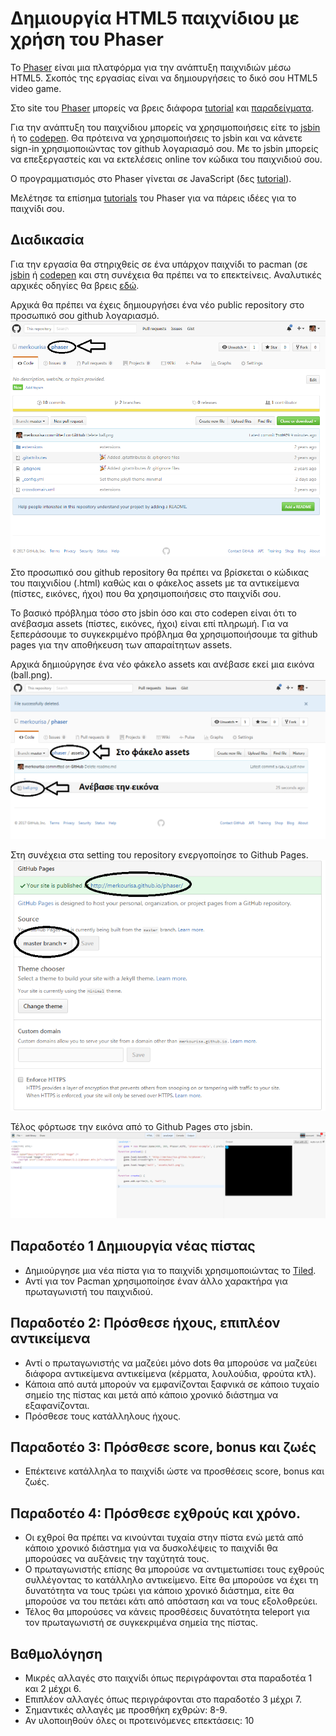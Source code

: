 # Δημιουργία HTML5 παιχνίδιου με χρήση του Phaser

To [Phaser](http://phaser.io/) είναι  μια πλατφόρμα για την ανάπτυξη παιχνιδιών μέσω HTML5. Σκοπός της εργασίας είναι να δημιουργήσεις το δικό σου HTML5 video game. 
 
Στο site του [Phaser](http://phaser.io/) μπορείς να βρεις διάφορα [tutorial](http://phaser.io/learn) και [παραδείγματα](http://phaser.io/examples).
 
Για την ανάπτυξη του παιχνίδιου μπορείς να χρησιμοποιήσεις είτε το [jsbin](http://jsbin.com/?js,output) ή το [codepen](http://codepen.io/). Θα πρότεινα να χρησιμοποιήσεις το jsbin και να κάνετε sign-in χρησιμοποιώντας τον github λογαριασμό σου. Με το jsbin μπορείς να επεξεργαστείς και να εκτελέσεις online τον κώδικα του παιχνιδιού σου.
 
Ο προγραμματισμός στο Phaser γίνεται σε JavaScript (δες [tutorial](http://www.w3schools.com/js/)).

Μελέτησε τα επίσημα [tutorials](https://phaser.io/learn/official-tutorials) του Phaser για να πάρεις ιδέες για το παιχνίδι σου.

## Διαδικασία 

Για την εργασία θα στηριχθείς σε ένα υπάρχον παιχνίδι το pacman (σε [jsbin](http://jsbin.com/behola/1/edit?js,output) ή [codepen](http://codepen.io/photonstorm/pen/emeRJW?editors=001) και στη συνέχεια θα πρέπει να το επεκτείνεις. Αναλυτικές αρχικές οδηγίες θα βρεις [εδώ](https://phaser.io/tutorials/coding-tips-005).

Αρχικά θα πρέπει να έχεις δημιουργήσει ένα νέο public repository στο προσωπικό σου github λογαριασμό.
![ScreenShot](1.png)

Στο προσωπικό σου github repository θα πρέπει να βρίσκεται ο κώδικας του παιχνιδίου (.html) καθώς και ο φάκελος assets με τα αντικείμενα (πίστες, εικόνες, ήχοι) που θα χρησιμοποιήσεις στο παιχνίδι σου.

Το βασικό πρόβλημα τόσο στο jsbin όσο και στο codepen είναι ότι το ανέβασμα assets (πίστες, εικόνες, ήχοι) είναι επί πληρωμή. Για να ξεπεράσουμε το συγκεκριμένο πρόβλημα θα χρησιμοποιήσουμε τα github pages για την αποθήκευση των απαραίτητων assets.

Αρχικά δημιούργησε ένα νέο φάκελο assets και ανέβασε εκεί μια εικόνα (ball.png).
![ScreenShot](2.png)
 
Στη συνέχεια στα setting του repository ενεργοποίησε το Github Pages.
![ScreenShot](3.png)

Τέλος φόρτωσε την εικόνα από το Github Pages στο jsbin.
![ScreenShot](4.png)

## Παραδοτέο 1 Δημιουργία νέας πίστας

- Δημιούργησε μια νέα πίστα για το παιχνίδι  χρησιμοποιώντας το [Tiled](http://www.mapeditor.org/). 
- Αντί για τον Pacman χρησιμοποίησε έναν άλλο χαρακτήρα για πρωταγωνιστή του παιχνιδιού. 

## Παραδοτέο 2: Πρόσθεσε ήχους, επιπλέον αντικείμενα
- Αντί ο πρωταγωνιστής να μαζεύει μόνο dots θα μπορούσε να μαζεύει διάφορα αντικείμενα αντικείμενα (κέρματα, λουλούδια, φρούτα κτλ). 
- Κάποια από αυτά μπορούν να εμφανίζονται ξαφνικά σε κάποιο τυχαίο σημείο της πίστας και μετά από κάποιο χρονικό διάστημα να εξαφανίζονται.
- Πρόσθεσε τους κατάλληλους ήχους.

## Παραδοτέο 3: Πρόσθεσε score, bonus και ζωές

- Επέκτεινε κατάλληλα το παιχνίδι ώστε να προσθέσεις score, bonus και ζωές. 

## Παραδοτέο 4: Πρόσθεσε εχθρούς και χρόνο.

- Οι εχθροί θα πρέπει να κινούνται τυχαία στην πίστα ενώ μετά από κάποιο χρονικό διάστημα για να δυσκολέψεις το παιχνίδι θα μπορούσες να αυξάνεις την ταχύτητά τους. 
- Ο πρωταγωνιστής επίσης θα μπορούσε να αντιμετωπίσει τους εχθρούς συλλέγοντας το κατάλληλο αντικείμενο. Είτε θα μπορούσε να έχει τη δυνατότητα να τους τρώει για κάποιο χρονικό διάστημα, είτε θα μπορούσε να του πετάει κάτι από απόσταση και να τους εξολοθρεύει.
- Τέλος θα μπορούσες να κάνεις προσθέσεις δυνατότητα teleport για τον πρωταγωνιστή σε συγκεκριμένα σημεία της πίστας.

 ## Βαθμολόγηση
 - Μικρές αλλαγές στο παιχνίδι όπως περιγράφονται στα παραδοτέα 1 και 2 μέχρι 6. 
 - Επιπλέον αλλαγές όπως περιγράφονται στο παραδοτέο 3 μέχρι 7.
 - Σημαντικές αλλαγές με προσθήκη εχθρών: 8-9.
 - Αν υλοποιηθούν όλες οι προτεινόμενες επεκτάσεις: 10
 
 
 
 




 

 
